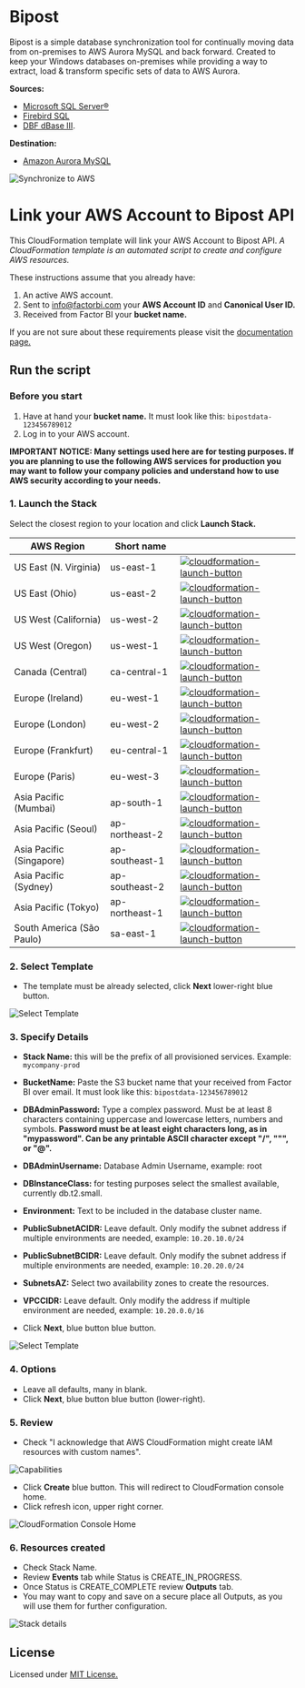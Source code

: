 # Bipost
Bipost is a simple database synchronization tool for continually moving data from on-premises to AWS Aurora MySQL and back forward.
Created to keep your Windows databases on-premises while providing a way to extract, load & transform specific sets of data to AWS Aurora.

**Sources:**

* [Microsoft SQL Server®](http://www.microsoft.com/en-us/sql-server)
* [Firebird SQL](https://firebirdsql.org/)
* [DBF dBase III](http://www.independent-software.com/dbase-dbf-dbt-file-format.html).

**Destination:**

* [Amazon Aurora MySQL](https://aws.amazon.com/rds/aurora/details/mysql-details/)

![Synchronize to AWS](img/BipostSyncDiagram2_med.png)

# Link your AWS Account to Bipost API

This CloudFormation template will link your AWS Account to Bipost API.
*A CloudFormation template is an automated script to create and configure AWS resources.*

These instructions assume that you already have:
1. An active AWS account.
2. Sent to [info@factorbi.com](mailto:info@factorbi.com) your **AWS Account ID** and **Canonical User ID.**
3. Received from Factor BI your **bucket name.**

If you are not sure about these requirements please visit the [documentation page.](https://factorbi.github.io/)

## Run the script

### Before you start
1. Have at hand your **bucket name.** It must look like this: `bipostdata-123456789012`
2. Log in to your AWS account.

**IMPORTANT NOTICE: Many settings used here are for testing purposes. If you are planning to use the following AWS services for production you may want to follow your company policies and understand how to use AWS security according to your needs.**

### 1. Launch the Stack

Select the closest region to your location and click **Launch Stack.**

| AWS Region | Short name | |
| -- | -- | -- |
| US East (N. Virginia) | us-east-1 | [![cloudformation-launch-button](img/launch-stack.png)](https://console.aws.amazon.com/cloudformation/home?region=us-east-1#/stacks/new?stackName=Production&templateURL=https://s3.amazonaws.com/bipost-cloudformation/Aurora-RDS-bipost.template) |
| US East (Ohio) | us-east-2 | [![cloudformation-launch-button](img/launch-stack.png)](https://console.aws.amazon.com/cloudformation/home?region=us-east-2#/stacks/new?stackName=Production&templateURL=https://s3.amazonaws.com/bipost-cloudformation/Aurora-RDS-bipost.template) |
| US West (California) | us-west-2 | [![cloudformation-launch-button](img/launch-stack.png)](https://console.aws.amazon.com/cloudformation/home?region=us-west-2#/stacks/new?stackName=Production&templateURL=https://s3.amazonaws.com/bipost-cloudformation/Aurora-RDS-bipost.template) |
| US West (Oregon) | us-west-1 | [![cloudformation-launch-button](img/launch-stack.png)](https://console.aws.amazon.com/cloudformation/home?region=us-west-1#/stacks/new?stackName=Production&templateURL=https://s3.amazonaws.com/bipost-cloudformation/Aurora-RDS-bipost.template) |
| Canada (Central) | ca-central-1 | [![cloudformation-launch-button](img/launch-stack.png)](https://console.aws.amazon.com/cloudformation/home?region=ca-central-1#/stacks/new?stackName=Production&templateURL=https://s3.amazonaws.com/bipost-cloudformation/Aurora-RDS-bipost.template) |
| Europe (Ireland) | eu-west-1 | [![cloudformation-launch-button](img/launch-stack.png)](https://console.aws.amazon.com/cloudformation/home?region=eu-west-1#/stacks/new?stackName=Production&templateURL=https://s3.amazonaws.com/bipost-cloudformation/Aurora-RDS-bipost.template) |
| Europe (London) | eu-west-2 | [![cloudformation-launch-button](img/launch-stack.png)](https://console.aws.amazon.com/cloudformation/home?region=eu-west-2#/stacks/new?stackName=Production&templateURL=https://s3.amazonaws.com/bipost-cloudformation/Aurora-RDS-bipost.template) |
| Europe (Frankfurt) | eu-central-1 | [![cloudformation-launch-button](img/launch-stack.png)](https://console.aws.amazon.com/cloudformation/home?region=eu-central-1#/stacks/new?stackName=Production&templateURL=https://s3.amazonaws.com/bipost-cloudformation/Aurora-RDS-bipost.template) |
| Europe (Paris) | eu-west-3 | [![cloudformation-launch-button](img/launch-stack.png)](https://console.aws.amazon.com/cloudformation/home?region=eu-west-3#/stacks/new?stackName=Production&templateURL=https://s3.amazonaws.com/bipost-cloudformation/Aurora-RDS-bipost.template) |
| Asia Pacific (Mumbai) | ap-south-1 |  [![cloudformation-launch-button](img/launch-stack.png)](https://console.aws.amazon.com/cloudformation/home?region=ap-south-1#/stacks/new?stackName=Production&templateURL=https://s3.amazonaws.com/bipost-cloudformation/Aurora-RDS-bipost.template) |
| Asia Pacific (Seoul) | ap-northeast-2 | [![cloudformation-launch-button](img/launch-stack.png)](https://console.aws.amazon.com/cloudformation/home?region=ap-northeast-2#/stacks/new?stackName=Production&templateURL=https://s3.amazonaws.com/bipost-cloudformation/Aurora-RDS-bipost.template) |
| Asia Pacific (Singapore) | ap-southeast-1 | [![cloudformation-launch-button](img/launch-stack.png)](https://console.aws.amazon.com/cloudformation/home?region=ap-southeast-1#/stacks/new?stackName=Production&templateURL=https://s3.amazonaws.com/bipost-cloudformation/Aurora-RDS-bipost.template) |
| Asia Pacific (Sydney) | ap-southeast-2 | [![cloudformation-launch-button](img/launch-stack.png)](https://console.aws.amazon.com/cloudformation/home?region=ap-southeast-2#/stacks/new?stackName=Production&templateURL=https://s3.amazonaws.com/bipost-cloudformation/Aurora-RDS-bipost.template) |
| Asia Pacific (Tokyo) | ap-northeast-1 | [![cloudformation-launch-button](img/launch-stack.png)](https://console.aws.amazon.com/cloudformation/home?region=ap-northeast-1#/stacks/new?stackName=Production&templateURL=https://s3.amazonaws.com/bipost-cloudformation/Aurora-RDS-bipost.template) |
| South America (São Paulo) | sa-east-1 |  [![cloudformation-launch-button](img/launch-stack.png)](https://console.aws.amazon.com/cloudformation/home?region=sa-east-1#/stacks/new?stackName=Production&templateURL=https://s3.amazonaws.com/bipost-cloudformation/Aurora-RDS-bipost.template) |

### 2. Select Template

* The template must be already selected, click **Next** lower-right blue button.

![Select Template](img/create-stack-step1.png)

### 3. Specify Details
* **Stack Name:** this will be the prefix of all provisioned services.  Example: `mycompany-prod`
* **BucketName:** Paste the S3 bucket name that your received from Factor BI over email. It must look like this: `bipostdata-123456789012`
* **DBAdminPassword:** Type a complex password. Must be at least 8 characters containing uppercase and lowercase letters, numbers and symbols.
    **Password must be at least eight characters long, as in "mypassword". Can be any printable ASCII character except "/", """, or "@".**

* **DBAdminUsername:** Database Admin Username, example: root
* **DBInstanceClass:** for testing purposes select the smallest available, currently db.t2.small.
* **Environment:** Text to be included in the database cluster name.
* **PublicSubnetACIDR:** Leave default. Only modify the subnet address if multiple environments are needed, example: `10.20.10.0/24`
* **PublicSubnetBCIDR:** Leave default. Only modify the subnet address if multiple environments are needed, example: `10.20.20.0/24`
* **SubnetsAZ:** Select two availability zones to create the resources.
* **VPCCIDR:** Leave default. Only modify the address if multiple environment are needed, example: `10.20.0.0/16`
* Click **Next**, blue button blue button.

![Select Template](img/create-stack-step2.png)

### 4. Options
* Leave all defaults, many in blank.
* Click **Next**, blue button blue button (lower-right).

### 5. Review

* Check "I acknowledge that AWS CloudFormation might create IAM resources with custom names".

![Capabilities](img/capabilities.png?raw=true)

* Click **Create** blue button. This will redirect to CloudFormation console home.
* Click refresh icon, upper right corner.

![CloudFormation Console Home](img/cloudFormation-console-home-1.png)

### 6. Resources created

* Check Stack Name.
* Review **Events** tab while Status is CREATE_IN_PROGRESS.
* Once Status is CREATE_COMPLETE review **Outputs** tab.
* You may want to copy and save on a secure place all Outputs, as you will use them for further configuration.

![Stack details](img/stack-details.png)


## License

Licensed under [MIT License.](LICENSE.md)
